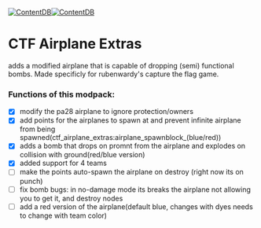 [![ContentDB](https://content.minetest.net/packages/pl608/ctf_airplane_extras/shields/title/)](https://content.minetest.net/packages/pl608/ctf_airplane_extras/)[![ContentDB](https://content.minetest.net/packages/pl608/ctf_airplane_extras/shields/downloads/)](https://content.minetest.net/packages/pl608/ctf_airplane_extras/)
# CTF Airplane Extras 
adds a modified airplane that is capable of dropping (semi) functional bombs. Made specificly for rubenwardy's capture the flag game.
### Functions of this modpack:
 - [x]   modify the pa28 airplane to ignore protection/owners
 - [x]   add points for the airplanes to spawn at and prevent infinite airplane from being spawned(ctf_airplane_extras:airplane_spawnblock_(blue/red)) 
 - [x]   adds a bomb that drops on promnt from the airplane and explodes on collision with ground(red/blue version)
 - [x]   added support for 4 teams
 - [ ]   make the points auto-spawn the airplane on destroy (right now its on punch)
 - [ ]   fix bomb bugs: in no-damage mode its breaks the airplane not allowing you to get it, and destroy nodes
 - [ ]   add a red version of the airplane(default blue, changes with dyes needs to change with team color)
